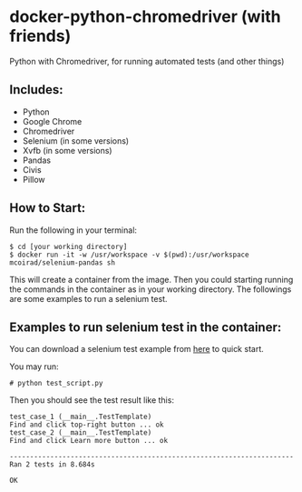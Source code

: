 # docker-python-chromedriver (with friends)
Python with Chromedriver, for running automated tests (and other things)

## Includes:

 - Python
 - Google Chrome
 - Chromedriver
 - Selenium (in some versions)
 - Xvfb (in some versions)
 - Pandas
 - Civis
 - Pillow

## How to Start:

Run the following in your terminal:

```
$ cd [your working directory]
$ docker run -it -w /usr/workspace -v $(pwd):/usr/workspace mcoirad/selenium-pandas sh
```

This will create a container from the image. Then you could starting running the commands in the container as in your working directory. The followings are some examples to run a selenium test.

## Examples to run selenium test in the container:

You can download a selenium test example from [here](https://github.com/joyzoursky/docker-python-chromedriver/blob/master/test_script.py) to quick start.


You may run:

```
# python test_script.py
```

Then you should see the test result like this:

```
test_case_1 (__main__.TestTemplate)
Find and click top-right button ... ok
test_case_2 (__main__.TestTemplate)
Find and click Learn more button ... ok

----------------------------------------------------------------------
Ran 2 tests in 8.684s

OK
```
